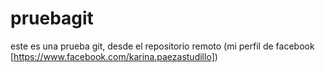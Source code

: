 # pruebagit
este es una prueba git, desde el repositorio remoto
(mi perfil de facebook [https://www.facebook.com/karina.paezastudillo])
